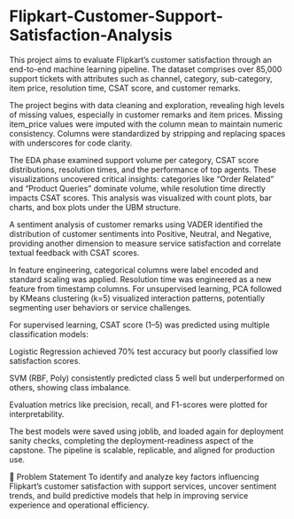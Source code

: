 # Flipkart-Customer-Support-Satisfaction-Analysis
This project aims to evaluate Flipkart’s customer satisfaction through an end-to-end machine learning pipeline. The dataset comprises over 85,000 support tickets with attributes such as channel, category, sub-category, item price, resolution time, CSAT score, and customer remarks.

The project begins with data cleaning and exploration, revealing high levels of missing values, especially in customer remarks and item prices. Missing item_price values were imputed with the column mean to maintain numeric consistency. Columns were standardized by stripping and replacing spaces with underscores for code clarity.

The EDA phase examined support volume per category, CSAT score distributions, resolution times, and the performance of top agents. These visualizations uncovered critical insights: categories like “Order Related” and “Product Queries” dominate volume, while resolution time directly impacts CSAT scores. This analysis was visualized with count plots, bar charts, and box plots under the UBM structure.

A sentiment analysis of customer remarks using VADER identified the distribution of customer sentiments into Positive, Neutral, and Negative, providing another dimension to measure service satisfaction and correlate textual feedback with CSAT scores.

In feature engineering, categorical columns were label encoded and standard scaling was applied. Resolution time was engineered as a new feature from timestamp columns. For unsupervised learning, PCA followed by KMeans clustering (k=5) visualized interaction patterns, potentially segmenting user behaviors or service challenges.

For supervised learning, CSAT score (1–5) was predicted using multiple classification models:

Logistic Regression achieved 70% test accuracy but poorly classified low satisfaction scores.

SVM (RBF, Poly) consistently predicted class 5 well but underperformed on others, showing class imbalance.

Evaluation metrics like precision, recall, and F1-scores were plotted for interpretability.

The best models were saved using joblib, and loaded again for deployment sanity checks, completing the deployment-readiness aspect of the capstone. The pipeline is scalable, replicable, and aligned for production use.

🧩 Problem Statement
To identify and analyze key factors influencing Flipkart’s customer satisfaction with support services, uncover sentiment trends, and build predictive models that help in improving service experience and operational efficiency.
